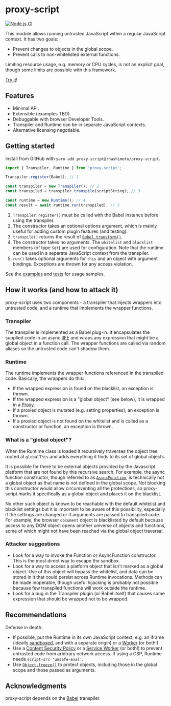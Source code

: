 # proxy-script
[![Node.js CI](https://github.com/rhashimoto/proxy-script/actions/workflows/node.js.yml/badge.svg)](https://github.com/rhashimoto/proxy-script/actions/workflows/node.js.yml)

This module allows running untrusted JavaScript within a regular
JavaScript context. It has two goals:

* Prevent changes to objects in the global scope.
* Prevent calls to non-whitelisted external functions.

Limiting resource usage, e.g. memory or CPU cycles, is not an
explicit goal, though some limits are possible with this framework.

[Try it](https://rhashimoto.github.io/proxy-script/)!

## Features
* Minimal API.
* Extensible (examples TBD).
* Debuggable with browser Developer Tools.
* Transpiler and Runtime can be in separate JavaScript contexts.
* Alternative licensing negotiable.

## Getting started
Install from GitHub with `yarn add proxy-script@rhashimoto/proxy-script`.

```javascript
import { Transpiler, Runtime } from 'proxy-script';

Transpiler.register(Babel); // 1

const transpiler = new Transpiler(); // 2
const transpiled = transpiler.transpile(scriptString); // 3

const runtime = new Runtime(); // 4
const result = await runtime.run(transpiled); // 5
```

1. `Transpiler.register()` must be called with the Babel instance
before using the transpiler.
2. The constructor takes an optional options argument, which is
mainly useful for adding custom plugin features (and testing).
3. `transpile()` returns the result of
[`Babel.transform()`](https://babeljs.io/docs/en/babel-core#transform).
4. The constructor takes no arguments. The `whitelist` and
`blacklist` members (of type `Set`) are used for configuration.
Note that the runtime can be used in a separate JavaScript context
from the transpiler.
5. `run()` takes optional arguments for `this` and an object with
argument bindings. Exceptions are thrown for any access violation.

See the
[examples](https://github.com/rhashimoto/proxy-script/tree/master/docs)
and
[tests](https://github.com/rhashimoto/proxy-script/tree/master/test)
for usage samples.

## How it works (and how to attack it)
proxy-script uses two components - a transpiler that injects
wrappers into untrusted code, and a runtime that implements the
wrapper functions.

### Transpiler
The transpiler is implemented as a Babel plug-in. It encapsulates
the supplied code in an async
[IIFE](https://developer.mozilla.org/en-US/docs/Glossary/IIFE)
and wraps any expression that might be a global object in a
function call. The wrapper functions are called via random aliases
so the untrusted code can't shadow them.

### Runtime
The runtime implements the wrapper functions referenced in the
transpiled code. Basically, the wrappers do this:

* If the wrapped expression is found on the blacklist, an
exception is thrown.
* If the wrapped expression is a "global object" (see below),
it is wrapped in a
[Proxy](https://developer.mozilla.org/en-US/docs/Web/JavaScript/Reference/Global_Objects/Proxy).
* If a proxied object is mutated (e.g. setting properties),
an exception is thrown.
* If a proxied object is not found on the whitelist and is
called as a constructor or function, an exception is thrown.

### What is a "global object"?
When the Runtime class is loaded it recursively traverses the
object tree rooted at `globalThis` and adds everything it finds
to its set of global objects.

It is possible for there to be external objects provided by
the Javascript platform that are not found by this recursive
search. For example, the async function constructor, though
referred to as
[`AsyncFunction`](https://developer.mozilla.org/en-US/docs/Web/JavaScript/Reference/Global_Objects/AsyncFunction),
is technically not a global object as that name is not defined
in the global scope. Not blocking this constructor would allow
circumventing all the protections, so proxy-script marks it
specifically as a global object and places it on the blacklist.

No other such object is known to be reachable with the
default whitelist and blacklist settings but it is important
to be aware of this possibility, especially if the settings
are changed or if arguments are passed to transpiled code.
For example, the browser `document` object is blacklisted
by default because access to any DOM object opens another
universe of objects and functions, some of which might not
have been reached via the global object traversal.

### Attacker suggestions
* Look for a way to invoke the Function or AsyncFunction
constructor. This is the most direct way to escape the sandbox.
* Look for a way to access a platform object that isn't
marked as a global object. Use of this object will bypass the
whitelist, and data can be stored in it that could persist
across Runtime invocations. Methods can be made inoperable,
though useful hijacking is probably not possible because
few transpiled functions will work outside the runtime.
* Look for a bug in the Transpiler plugin (or Babel itself)
that causes some expression that should be wrapped not to
be wrapped.

## Recommendations
Defense in depth:
* If possible, put the Runtime in its own JavaScript context,
e.g. an iframe (ideally
[sandboxed](https://www.html5rocks.com/en/tutorials/security/sandboxed-iframes/),
and with a separate origin)
or a
[Worker](https://developer.mozilla.org/en-US/docs/Web/API/Worker)
(or both!).
* Use a [Content Security Policy](https://developer.mozilla.org/en-US/docs/Web/HTTP/CSP)
or a [Service Worker](https://developer.mozilla.org/en-US/docs/Web/API/Service_Worker_API)
(or both!) to prevent untrusted code from arbitrary network access.
If using a CSP, Runtime needs `script-src 'unsafe-eval'`.
* Use [`Object.freeze()`](https://developer.mozilla.org/en-US/docs/Web/JavaScript/Reference/Global_Objects/Object/freeze)
to protect objects, including those in the global scope and those
passed as arguments.

## Acknowledgments
proxy-script depends on the [Babel](https://babeljs.io/) transpiler.
